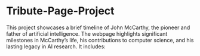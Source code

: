# Tribute-Page-Project
This project showcases a brief timeline of John McCarthy, the pioneer and father of artificial intelligence. The webpage highlights significant milestones in McCarthy’s life, his contributions to computer science, and his lasting legacy in AI research. It includes:
